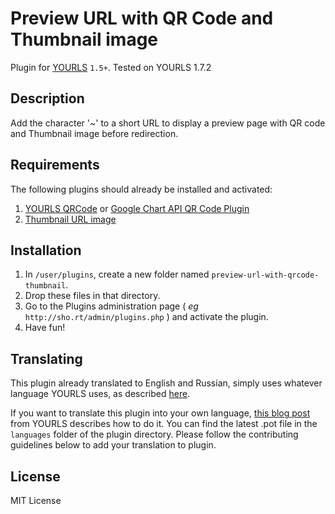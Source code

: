 # Preview URL with QR Code and Thumbnail image

Plugin for [YOURLS](http://yourls.org) `1.5+`. Tested on YOURLS 1.7.2

Description
-----------
Add the character '~' to a short URL to display a preview page with QR code and Thumbnail image before redirection.

Requirements
-----------
The following plugins should already be installed and activated:
1. [YOURLS QRCode](https://github.com/seandrickson/YOURLS-QRCode-Plugin) or [Google Chart API QR Code Plugin](https://yourls.org/docs/development/examples/qrcode)
2. [Thumbnail URL image](https://github.com/prog-it/yourls-thumbnail-url)

Installation
------------
1. In `/user/plugins`, create a new folder named `preview-url-with-qrcode-thumbnail`.
2. Drop these files in that directory.
4. Go to the Plugins administration page ( *eg* `http://sho.rt/admin/plugins.php` ) and activate the plugin.
5. Have fun!

Translating
-----------
This plugin already translated to English and Russian, simply uses whatever language YOURLS uses, as described [here](https://github.com/YOURLS/YOURLS/wiki/YOURLS-in-your-language#install-yourls-in-your-language).

If you want to translate this plugin into your own language, [this blog post](http://blog.yourls.org/2013/02/workshop-how-to-create-your-own-translation-file-for-yourls/) from YOURLS describes how to do it. You can find the latest .pot file in the `languages` folder of the plugin directory. Please follow the contributing guidelines below to add your translation to plugin.


License
-------
MIT License
